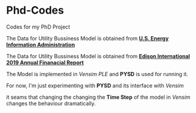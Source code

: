 # Phd-Codes
Codes for my PhD Project

The Data for Utility Bussiness Model is obtained from [**U.S. Energy Information Administration**](https://www.eia.gov/electricity/data/browser/#/topic/56?agg=0,1&geo=vvvvvvvvvvvvo&endsec=vg&freq=A&start=2001&end=2019&ctype=linechart&ltype=pin&rtype=s&pin=&rse=0&maptype=0) 

The Data for Utility Bussiness Model is obtained from [**Edison International 2019 Annual Finanacial Report**](https://www.eia.gov/electricity/data/browser/#/topic/56?agg=0,1&geo=vvvvvvvvvvvvo&endsec=vg&freq=A&start=2001&end=2019&ctype=linechart&ltype=pin&rtype=s&pin=&rse=0&maptype=0) 

The Model is implemented in *Vensim PLE* and **PYSD** is used for running it.

For now, I'm just experimenting with **PYSD** and its interface with *Vensim*

it seams that changing the changing the **Time Step** of the model in *Vensim* changes the behaviour dramatically.